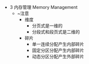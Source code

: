 

- 3 内存管理 Memory Management
    - ~注意
        - 维度
            - 分页式是一维的
            - 分段式和段页式是二维的
        - 碎片
            - 单一连续分配产生内部碎片
            - 固定分区分配产生内部碎片
            - 动态分区分配产生外部碎片
    